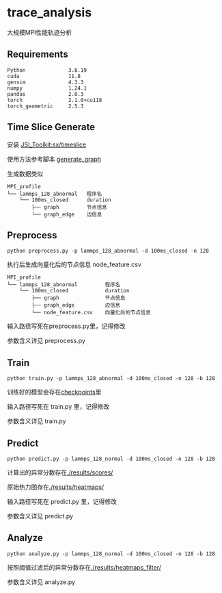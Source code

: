 # trace_analysis

大规模MPI性能轨迹分析

## Requirements

```
Python              3.8.19
cuda                11.8
gensim              4.3.3
numpy               1.24.1
pandas              2.0.3
torch               2.1.0+cu118
torch_geometric     2.5.3
```
## Time Slice Generate

安装 [JSI_Toolkit:sx/timeslice](https://github.com/buaa-hipo/JSI-Toolkit/tree/sx/timeslice)

使用方法参考脚本 [generate_graph](./scripts/generate_graph.sh)

生成数据类似

```
MPI_profile
└── lammps_128_abnormal   程序名
    └── 100ms_closed      duration
        ├── graph         节点信息
        └── graph_edge    边信息

```

## Preprocess

```
python preprocess.py -p lammps_128_abnormal -d 100ms_closed -n 128
```

执行后生成向量化后的节点信息 node_feature.csv

```
MPI_profile
└── lammps_128_abnormal         程序名
    └── 100ms_closed            duration
        ├── graph               节点信息
        ├── graph_edge          边信息
        └── node_feature.csv    向量化后的节点信息

```

输入路径写死在preprocess.py里，记得修改

参数含义详见 preprocess.py

## Train

```
python train.py -p lammps_128_abnormal -d 100ms_closed -n 128 -b 128
```

训练好的模型会存在[checkpoints](./checkpoints/)里

输入路径写死在 train.py 里，记得修改

参数含义详见 train.py

## Predict

```
python predict.py -p lammps_128_normal -d 100ms_closed -n 128 -b 128
```

计算出的异常分数存在[./results/scores/](./results/scores/)

原始热力图存在[./results/heatmaps/](./results/heatmaps/)

输入路径写死在 predict.py 里，记得修改

参数含义详见 predict.py

## Analyze

```
python analyze.py -p lammps_128_normal -d 100ms_closed -n 128 -b 128
```

按照阈值过滤后的异常分数存在[./results/heatmaps_filter/](./results/heatmaps_filter/)

参数含义详见 analyze.py